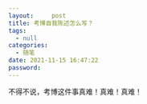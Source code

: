 ```yaml
---
layout:     post
title: 考博自我陈述怎么写？
tags:
  - null
categories:
  - 随笔
date: 2021-11-15 16:47:22
password: 
---
```


不得不说，考博这件事真难！真难！真难！











